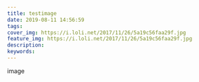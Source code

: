 ```yaml
---
title: testimage
date: 2019-08-11 14:56:59
tags:
cover_img: https://i.loli.net/2017/11/26/5a19c56faa29f.jpg
feature_img: https://i.loli.net/2017/11/26/5a19c56faa29f.jpg
description:
keywords:
---
```


image